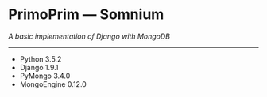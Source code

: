# PrimoPrim — Somnium

_A basic implementation of Django with MongoDB_

___

- Python 3.5.2
- Django 1.9.1
- PyMongo 3.4.0
- MongoEngine 0.12.0